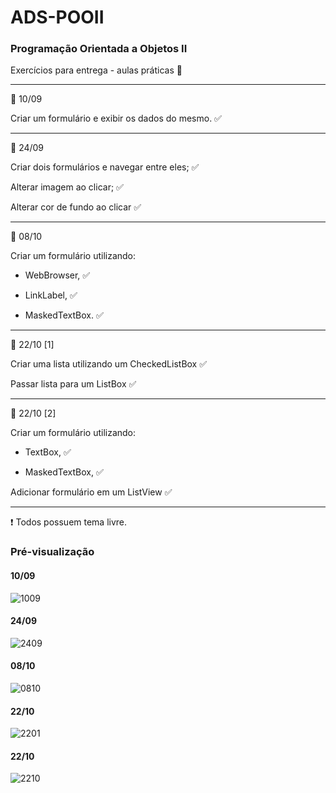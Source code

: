 # ADS-POOII 

### Programação Orientada a Objetos II

Exercícios para entrega - aulas práticas :school_satchel:

<hr>

:calendar: 10/09

Criar um formulário e exibir os dados do mesmo. :white_check_mark:


<hr>

:calendar: 24/09

Criar dois formulários e navegar entre eles; :white_check_mark:

Alterar imagem ao clicar; :white_check_mark:

Alterar cor de fundo ao clicar :white_check_mark:


<hr>

:calendar: 08/10

Criar um formulário utilizando:

- WebBrowser, :white_check_mark:

- LinkLabel, :white_check_mark:

- MaskedTextBox. :white_check_mark:


<hr>

:calendar: 22/10 [1]

Criar uma lista utilizando um CheckedListBox :white_check_mark:

Passar lista para um ListBox  :white_check_mark:


<hr>

:calendar: 22/10 [2]

Criar um formulário utilizando:

- TextBox, :white_check_mark:

- MaskedTextBox, :white_check_mark:

Adicionar formulário em um ListView :white_check_mark:


<hr>

:heavy_exclamation_mark: Todos possuem tema livre.


### Pré-visualização

#### 10/09

![1009](https://user-images.githubusercontent.com/69488783/105531413-08748280-5cc8-11eb-9449-f2811f014fec.gif)


#### 24/09

![2409](https://user-images.githubusercontent.com/69488783/105531417-090d1900-5cc8-11eb-99c9-dafbd9ac2f90.gif)


#### 08/10

![0810](https://user-images.githubusercontent.com/69488783/105531419-09a5af80-5cc8-11eb-8682-b786e47f9b47.gif)


#### 22/10

![2201](https://user-images.githubusercontent.com/69488783/105531420-0a3e4600-5cc8-11eb-8e85-e02b85222349.gif)


#### 22/10

![2210](https://user-images.githubusercontent.com/69488783/105531421-0a3e4600-5cc8-11eb-9a48-62fcb2f8a991.gif)



